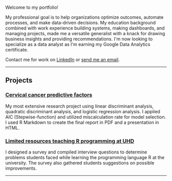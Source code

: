 Welcome to my portfolio!

My professional goal is to help organizations optimize outcomes, automate processes, and make data-driven decisions. My education background combined with work experience building systems, making dashboards, and managing projects, made me a versatile generalist with a knack for drawing business insights and providing recommendations. I'm now looking to specialize as a data analyst as I'm earning my Google Data Analytics certificate.

Contact me for work on [LinkedIn](https://www.linkedin.com/in/maiqha/) or <a href="mailto:maiqha@icloud.com">send me an email</a>.

---

## Projects

### [Cervical cancer predictive factors](http://maiqha.github.io/cervical-cancer-factors-with-R/)
My most extensive research project using linear discriminant analysis, quadratic discriminant analysis, and logistic regression analysis. I applied AIC (Stepwise-function) and utilized miscalculation rate for model selection. I used R Markdown to create the final report in PDF and a presentation in HTML.

### [Limited resources teaching R programming at UHD](http://maiqha.github.io/limited-resources-teaching-r-programming-at-uhd/)
I designed a survey and compiled interview questions to determine problems students faced while learning the programming language R at the university. The survey also gathered students suggestions on possible improvements.

---
